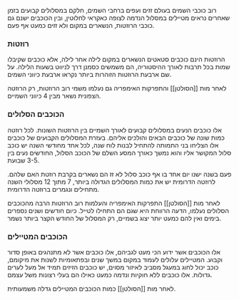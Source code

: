 רוב כוכבי השמים בעולם זזים ועפים ברחבי השמים, חלקם במסלולים קבועים בזמן שאחרים נראים מטיילים במסלול הנדמה לצופה כאקראי לחלוטין, ובין הכוכבים ישנם גם כוכבי הרוזטות, הנשארים במקום ולא זזים כמעט אף פעם.

### רוזטות
הרוזטות הינם כוכבים סטאטים הנשארים במקום לילה אחר לילה, אלא כוכבים שקיבלו שמות בכל תרבות לאורך ההיסטוריה, הם משמשים כסמנן דרך לניווט בשעות הלילה.
על שם ארבעת הרוזטות הזוהרות ביותר נקראו ארבעת כיווני השמים.

לאחר מות [[הסולטן]] והתפרקות האימפריה גם נעלמו משמי רוב הרוזטות, רק הרוזטה הצפונית נשאר מבין 4 כיווני השמיים.

### הכוכבים הסלולים
אלו כוכבים הנעים במסלולים קבועים לאורך השמיים בין הרוזטות השונות. לכל רוזטה כמות שונה של כוכבים הבאים והולכים אליהם.
בעזרת המסלולים הקבועים של כוכבים אלו הצליחו בני התמותה להתחיל לבנות לוח שנה, לכל אחד מחודשי השנה יש כוכב סלול המקושר אליו והוא נמשך כאורך המסע השלם של הכוכב הסלול, החודשים נעים בין 3-5 שבועת.

פעם בשנה ישנו יום אחד בו אף כוכב סלול לא זז הם נשארים בקרבת רוזטת האם שלהם. לרוזטה הדרומית יש את כמות המסלולים הגדולה ביותר, 7 מתוך 12 מסלולי השנה מתחילים ונגמרים ברוזטה הדרומית.

לאחר מות [[הסולטן]] התפרקות האימפריה והעלמות רוב הרוזטות הרבה מהכוכבים הסלולים נעלמו, הדעה הרווחת היא שגם הם התחילו לטייל.
כיום חודשים ושנים נספרים בימים ואין להם כמעט יותר יצוג בשמיים, רק המסלול של החודש הקצר ביותר נשמר.

### הכוכבים המטיילים
אלו הכוכבים אשר ידוע הכי מעט לגביהם, אלו כוכבים אשר לא מתנהגים באופן סדור וקבוע. המטיילים עלולים לעמוד במקום במשך שנים ובפתאומיות לשנות את מיקומם, כוכב יכול לחוג במעגל מסביב לאיזור מסוים, יש כוכבים הזיזים תמיד אל מעל לערים גדולות.
אלו כוכבים ללא חוקיות ונדמה כמעט כאילו הם בעלי רצונות משל עצמם.

לאחר מות [[הסולטן]] כמות הכוכבים המטיילים גדלה משמעותית.